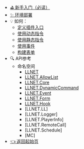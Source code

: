 - [⛳ 新手入门（必读）](zh_CN/NET/)
- [✨ 环境部署](zh_CN/NET/Deploy.md)
- 💡 如何：
  - [定义插件入口](zh_CN/NET/HowTo/PluginEntry.md)
  - [使用动态指令](zh_CN/NET/HowTo/DynamicCommand.md)
  - [使用静态指令](zh_CN/NET/HowTo/Static_DynamicCommand.md)
  - [使用事件](zh_CN/NET/HowTo/UseEvent.md)
  - [构建表单](zh_CN/NET/HowTo/BuildForm.md)
- 🔍 API参考
    - 命名空间
      - [LLNET](zh_CN/NET/APIs/Namespace/LLNET/LLNET.md)
      - [LLNET.AllowList](zh_CN/NET/APIs/Namespace/LLNET.AllowList/LLNET.AllowList.md)
      - [LLNET.Core](zh_CN/NET/APIs/Namespace/LLNET.Core/LLNET.Core.md)
      - [LLNET.DynamicCommand](zh_CN/NET/APIs/Namespace/LLNET.DynamicCommand/LLNET.DynamicCommand.md)
      - [LLNET.Event](zh_CN/NET/APIs/Namespace/LLNET.Event/LLNET.Event.md)
      - [LLNET.Form](zh_CN/NET/APIs/Namespace/LLNET.Form/LLNET.Form.md)
      - [LLNET.Hook](zh_CN/NET/APIs/Namespace/LLNET.Hook/LLNET.Hook.md)
      - [LLNET.LL]
      - [LLNET.Logger]
      - [LLNET.PlayerInfo]
      - [LLNET.RemoteCall]
      - [LLNET.Schedule]
      - [MC]
- [👈 返回起始页](zh_CN/)
